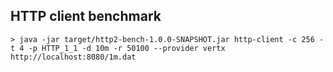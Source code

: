 
## HTTP client benchmark

```
> java -jar target/http2-bench-1.0.0-SNAPSHOT.jar http-client -c 256 -t 4 -p HTTP_1_1 -d 10m -r 50100 --provider vertx http://localhost:8080/1m.dat
```

